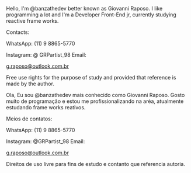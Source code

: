 Hello, I'm @banzathedev better known as Giovanni Raposo.
I like programming a lot and I'm a Developer Front-End jr, currently studying reactive frame works.

Contacts:

WhatsApp: (11) 9 8865-5770

Instagram: @ GRPartist_98 Email:

g.raposo@outlook.com.br

Free use rights for the purpose of study and provided that reference is made by the author.

Ola, Eu sou @banzathedev mais conhecido como Giovanni Raposo.
Gosto muito de programação e estou me profissionalizando na aréa, atualmente estudando frame works reativos. 

Meios de contatos: 

WhatsApp: (11) 9 8865-5770 

Instagram: @GRPartist_98 Email: 

g.raposo@outlook.com.br

Direitos de uso livre para fins de estudo e contanto que referencia autoria.
